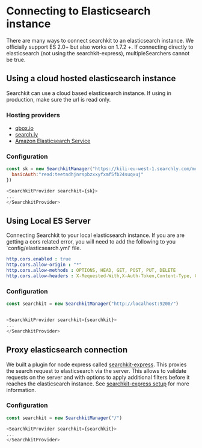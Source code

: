 # Connecting to Elasticsearch instance
There are many ways to connect searchkit to an elasticsearch instance. We officially support ES 2.0+ but also works on 1.7.2 +. If connecting directly to elasticsearch (not using the searchkit-express), multipleSearchers cannot be true.

## Using a cloud hosted elasticsearch instance
Searchkit can use a cloud based elasticsearch instance. If using in production, make sure the url is read only.

### Hosting providers

- [qbox.io](www.qbox.io)
- [search.ly](www.search.ly)
- [Amazon Elasticsearch Service](https://aws.amazon.com/elasticsearch-service/)

### Configuration

```js
const sk = new SearchkitManager("https://kili-eu-west-1.searchly.com/movies/", {
  basicAuth:"read:teetndhjnrspbzxxyfxmf5fb24suqxuj"
})

<SearchkitProvider searchkit={sk}>
...
</SearchkitProvider>
```

## Using Local ES Server
Connecting Searchkit to your local elasticsearch instance. If you are are getting a cors related error, you will need to add the following to you `config/elasticsearch.yml' file.

```yaml
http.cors.enabled : true  
http.cors.allow-origin : "*"
http.cors.allow-methods : OPTIONS, HEAD, GET, POST, PUT, DELETE
http.cors.allow-headers : X-Requested-With,X-Auth-Token,Content-Type, Content-Length
```

### Configuration
```js
const searchkit = new SearchkitManager("http://localhost:9200/")


<SearchkitProvider searchkit={searchkit}>
...
</SearchkitProvider>
```

## Proxy elasticsearch connection
We built a plugin for node express called [searchkit-express](www.github.com/searchkit/searchkit-express). This proxies the search request to elasticsearch via the server. This allows to validate requests on the server and with options to apply additional filters before it reaches the elasticsearch instance. See [searchkit-express setup](../server/searchkit_express.md) for more information.

### Configuration
```js
const searchkit = new SearchkitManager("/")

<SearchkitProvider searchkit={searchkit}>
...
</SearchkitProvider>
```
